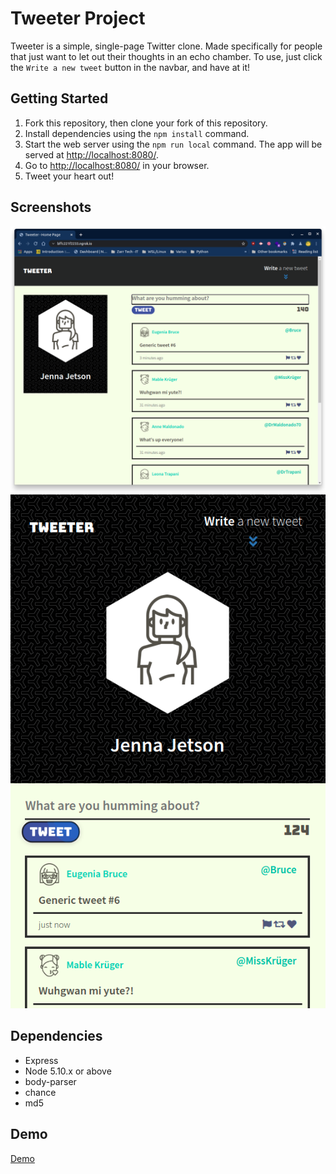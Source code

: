 # Tweeter Project

Tweeter is a simple, single-page Twitter clone. Made specifically for people that just want to let out their thoughts in an echo chamber.
To use, just click the `Write a new tweet` button in the navbar, and have at it!

## Getting Started

1. Fork this repository, then clone your fork of this repository.
2. Install dependencies using the `npm install` command.
3. Start the web server using the `npm run local` command. The app will be served at <http://localhost:8080/>.
4. Go to <http://localhost:8080/> in your browser.
5. Tweet your heart out!

## Screenshots
!["Tweeter-Desktop"](./docs/tweet-newtweet.png)
!["Tweeter-Mobile"](./docs/tweet-mobile2.png)

## Dependencies

- Express
- Node 5.10.x or above
- body-parser
- chance
- md5

## Demo
[Demo](https://user-images.githubusercontent.com/46451257/129251275-d547685f-8996-41df-80d4-1bd76a5b8c13.mp4)
